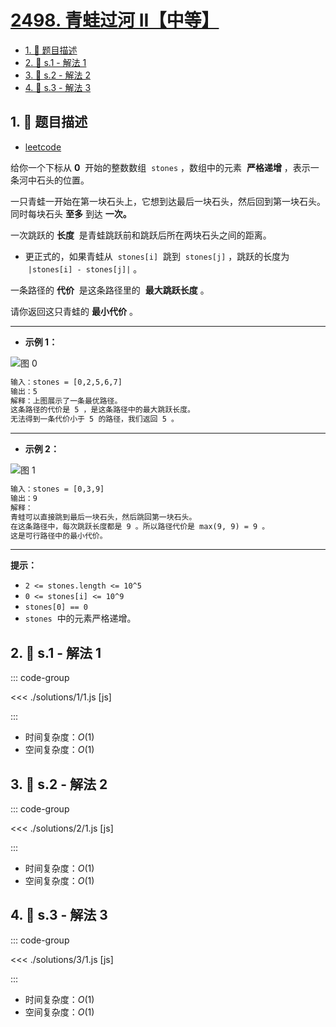 # [2498. 青蛙过河 II【中等】](https://github.com/tnotesjs/TNotes.leetcode/tree/main/notes/2498.%20%E9%9D%92%E8%9B%99%E8%BF%87%E6%B2%B3%20II%E3%80%90%E4%B8%AD%E7%AD%89%E3%80%91)

<!-- region:toc -->

- [1. 📝 题目描述](#1--题目描述)
- [2. 🎯 s.1 - 解法 1](#2--s1---解法-1)
- [3. 🎯 s.2 - 解法 2](#3--s2---解法-2)
- [4. 🎯 s.3 - 解法 3](#4--s3---解法-3)

<!-- endregion:toc -->

## 1. 📝 题目描述

- [leetcode](https://leetcode.cn/problems/frog-jump-ii/)

给你一个下标从 **0**  开始的整数数组  `stones` ，数组中的元素  **严格递增** ，表示一条河中石头的位置。

一只青蛙一开始在第一块石头上，它想到达最后一块石头，然后回到第一块石头。同时每块石头 **至多** 到达 **一次。**

一次跳跃的 **长度**  是青蛙跳跃前和跳跃后所在两块石头之间的距离。

- 更正式的，如果青蛙从  `stones[i]`  跳到  `stones[j]` ，跳跃的长度为  `|stones[i] - stones[j]|` 。

一条路径的 **代价**  是这条路径里的  **最大跳跃长度** 。

请你返回这只青蛙的 **最小代价** 。

---

- **示例 1：**

![图 0](https://cdn.jsdelivr.net/gh/tnotesjs/imgs@main/2025-09-27-20-25-44.png)

```txt
输入：stones = [0,2,5,6,7]
输出：5
解释：上图展示了一条最优路径。
这条路径的代价是 5 ，是这条路径中的最大跳跃长度。
无法得到一条代价小于 5 的路径，我们返回 5 。
```

---

- **示例 2：**

![图 1](https://cdn.jsdelivr.net/gh/tnotesjs/imgs@main/2025-09-27-20-25-55.png)

```txt
输入：stones = [0,3,9]
输出：9
解释：
青蛙可以直接跳到最后一块石头，然后跳回第一块石头。
在这条路径中，每次跳跃长度都是 9 。所以路径代价是 max(9, 9) = 9 。
这是可行路径中的最小代价。
```

---

**提示：**

- `2 <= stones.length <= 10^5`
- `0 <= stones[i] <= 10^9`
- `stones[0] == 0`
- `stones`  中的元素严格递增。

## 2. 🎯 s.1 - 解法 1

::: code-group

<<< ./solutions/1/1.js [js]

:::

- 时间复杂度：$O(1)$
- 空间复杂度：$O(1)$

## 3. 🎯 s.2 - 解法 2

::: code-group

<<< ./solutions/2/1.js [js]

:::

- 时间复杂度：$O(1)$
- 空间复杂度：$O(1)$

## 4. 🎯 s.3 - 解法 3

::: code-group

<<< ./solutions/3/1.js [js]

:::

- 时间复杂度：$O(1)$
- 空间复杂度：$O(1)$
